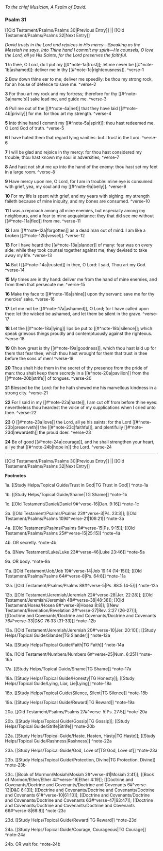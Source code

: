 *To the chief Musician, A Psalm of David.*

### Psalm 31

[[Old Testament/Psalms/Psalms 30|Previous Entry]]  ||  [[Old Testament/Psalms/Psalms 32|Next Entry]]

*David trusts in the Lord and rejoices in His mercy—Speaking as the Messiah he says, Into Thine hand I commit my spirit—He counsels, O love the Lord, all ye His Saints, for the Lord preserves the faithful.*

**1**  In thee, O Lord, do I put my [[#^note-1a|trust]]; let me never be [[#^note-1b|ashamed]]: deliver me in thy [[#^note-1c|righteousness]]. ^verse-1

**2**  Bow down thine ear to me; deliver me speedily: be thou my strong rock, for an house of defence to save me. ^verse-2

**3**  For thou art my rock and my fortress; therefore for thy [[#^note-3a|name's]] sake lead me, and guide me. ^verse-3

**4**  Pull me out of the [[#^note-4a|net]] that they have laid [[#^note-4b|privily]] for me: for thou art my strength. ^verse-4

**5**  Into thine hand I commit my [[#^note-5a|spirit]]: thou hast redeemed me, O Lord God of truth. ^verse-5

**6**  I have hated them that regard lying vanities: but I trust in the Lord. ^verse-6

**7**  I will be glad and rejoice in thy mercy: for thou hast considered my trouble; thou hast known my soul in adversities; ^verse-7

**8**  And hast not shut me up into the hand of the enemy: thou hast set my feet in a large room. ^verse-8

**9**  Have mercy upon me, O Lord, for I am in trouble: mine eye is consumed with grief, yea, my soul and my [[#^note-9a|belly]]. ^verse-9

**10**  For my life is spent with grief, and my years with sighing: my strength faileth because of mine iniquity, and my bones are consumed. ^verse-10

**11**  I was a reproach among all mine enemies, but especially among my neighbours, and a fear to mine acquaintance: they that did see me without [[#^note-11a|fled]] from me. ^verse-11

**12**  I am [[#^note-12a|forgotten]] as a dead man out of mind: I am like a broken [[#^note-12b|vessel]]. ^verse-12

**13**  For I have heard the [[#^note-13a|slander]] of many: fear was on every side: while they took counsel together against me, they devised to take away my life. ^verse-13

**14**  But I [[#^note-14a|trusted]] in thee, O Lord: I said, Thou art my God. ^verse-14

**15**  My times are in thy hand: deliver me from the hand of mine enemies, and from them that persecute me. ^verse-15

**16**  Make thy face to [[#^note-16a|shine]] upon thy servant: save me for thy mercies' sake. ^verse-16

**17**  Let me not be [[#^note-17a|ashamed]], O Lord; for I have called upon thee: let the wicked be ashamed, and let them be silent in the grave. ^verse-17

**18**  Let the [[#^note-18a|lying]] lips be put to [[#^note-18b|silence]]; which speak grievous things proudly and contemptuously against the righteous. ^verse-18

**19**  Oh how great is thy [[#^note-19a|goodness]], which thou hast laid up for them that fear thee; which thou hast wrought for them that trust in thee before the sons of men! ^verse-19

**20**  Thou shalt hide them in the secret of thy presence from the pride of man: thou shalt keep them secretly in a [[#^note-20a|pavilion]] from the [[#^note-20b|strife]] of tongues. ^verse-20

**21**  Blessed be the Lord: for he hath shewed me his marvellous kindness in a strong city. ^verse-21

**22**  For I said in my [[#^note-22a|haste]], I am cut off from before thine eyes: nevertheless thou heardest the voice of my supplications when I cried unto thee. ^verse-22

**23**  O [[#^note-23a|love]] the Lord, all ye his saints: for the Lord [[#^note-23b|preserveth]] the [[#^note-23c|faithful]], and plentifully [[#^note-23d|rewardeth]] the proud doer. ^verse-23

**24**  Be of good [[#^note-24a|courage]], and he shall strengthen your heart, all ye that [[#^note-24b|hope in]] the Lord. ^verse-24


---
[[Old Testament/Psalms/Psalms 30|Previous Entry]]  ||  [[Old Testament/Psalms/Psalms 32|Next Entry]]


**Footnotes**


1a. [[Study Helps/Topical Guide/Trust in God|TG Trust in God]] ^note-1a

1b. [[Study Helps/Topical Guide/Shame|TG Shame]] ^note-1b

1c. [[Old Testament/Daniel/Daniel 9#^verse-16|Dan. 9:16]] ^note-1c

3a. [[Old Testament/Psalms/Psalms 23#^verse-3|Ps. 23:3]]; [[Old Testament/Psalms/Psalms 109#^verse-21|109:21]] ^note-3a

4a. [[Old Testament/Psalms/Psalms 9#^verse-15|Ps. 9:15]]; [[Old Testament/Psalms/Psalms 25#^verse-15|25:15]] ^note-4a

4b. OR secretly. ^note-4b

5a. [[New Testament/Luke/Luke 23#^verse-46|Luke 23:46]] ^note-5a

9a. OR body. ^note-9a

11a. [[Old Testament/Job/Job 19#^verse-14|Job 19:14 (14-15)]]; [[Old Testament/Psalms/Psalms 64#^verse-8|Ps. 64:8]] ^note-11a

12a. [[Old Testament/Psalms/Psalms 88#^verse-5|Ps. 88:5 (4-5)]] ^note-12a

12b. [[Old Testament/Jeremiah/Jeremiah 22#^verse-28|Jer. 22:28]]; [[Old Testament/Jeremiah/Jeremiah 48#^verse-38|48:38]]; [[Old Testament/Hosea/Hosea 8#^verse-8|Hosea 8:8]]; [[New Testament/Revelation/Revelation 2#^verse-27|Rev. 2:27 (26-27)]]; [[Doctrine and Covenants/Doctrine and Covenants/Doctrine and Covenants 76#^verse-33|D&C 76:33 (31-33)]] ^note-12b

13a. [[Old Testament/Jeremiah/Jeremiah 20#^verse-10|Jer. 20:10]]; [[Study Helps/Topical Guide/Slander|TG Slander]] ^note-13a

14a. [[Study Helps/Topical Guide/Faith|TG Faith]] ^note-14a

16a. [[Old Testament/Numbers/Numbers 6#^verse-25|Num. 6:25]] ^note-16a

17a. [[Study Helps/Topical Guide/Shame|TG Shame]] ^note-17a

18a. [[Study Helps/Topical Guide/Honesty|TG Honesty]]; [[Study Helps/Topical Guide/Lying, Liar, Lie|Lying]] ^note-18a

18b. [[Study Helps/Topical Guide/Silence, Silent|TG Silence]] ^note-18b

19a. [[Study Helps/Topical Guide/Reward|TG Reward]] ^note-19a

20a. [[Old Testament/Psalms/Psalms 27#^verse-5|Ps. 27:5]] ^note-20a

20b. [[Study Helps/Topical Guide/Gossip|TG Gossip]]; [[Study Helps/Topical Guide/Strife|Strife]] ^note-20b

22a. [[Study Helps/Topical Guide/Haste, Hasten, Hasty|TG Haste]]; [[Study Helps/Topical Guide/Rashness|Rashness]] ^note-22a

23a. [[Study Helps/Topical Guide/God, Love of|TG God, Love of]] ^note-23a

23b. [[Study Helps/Topical Guide/Protection, Divine|TG Protection, Divine]] ^note-23b

23c. [[Book of Mormon/Mosiah/Mosiah 2#^verse-41|Mosiah 2:41]]; [[Book of Mormon/Ether/Ether 4#^verse-19|Ether 4:19]]; [[Doctrine and Covenants/Doctrine and Covenants/Doctrine and Covenants 6#^verse-13|D&C 6:13]]; [[Doctrine and Covenants/Doctrine and Covenants/Doctrine and Covenants 61#^verse-10|61:10]]; [[Doctrine and Covenants/Doctrine and Covenants/Doctrine and Covenants 63#^verse-47|63:47]]; [[Doctrine and Covenants/Doctrine and Covenants/Doctrine and Covenants 66#^verse-8|66:8]] ^note-23c

23d. [[Study Helps/Topical Guide/Reward|TG Reward]] ^note-23d

24a. [[Study Helps/Topical Guide/Courage, Courageous|TG Courage]] ^note-24a

24b. OR wait for. ^note-24b